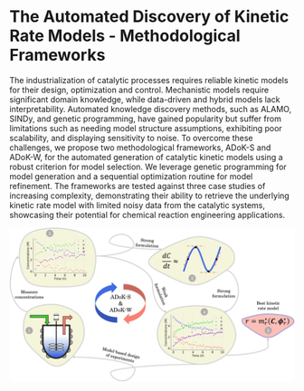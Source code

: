# The Automated Discovery of Kinetic Rate Models - Methodological Frameworks

The industrialization of catalytic processes requires reliable kinetic models for their design, optimization and control. Mechanistic models require significant domain knowledge, while data-driven and hybrid models lack interpretability. Automated knowledge discovery methods, such as ALAMO, SINDy, and genetic programming, have gained popularity but suffer from limitations such as needing model structure assumptions, exhibiting poor scalability, and displaying sensitivity to noise. To overcome these challenges, we propose two methodological frameworks, ADoK-S and ADoK-W, for the automated generation of catalytic kinetic models using a robust criterion for model selection. We leverage genetic programming for model generation and a sequential optimization routine for model refinement. The frameworks are tested against three case studies of increasing complexity, demonstrating their ability to retrieve the underlying kinetic rate model with limited noisy data from the catalytic systems, showcasing their potential for chemical reaction engineering applications.

![image](graph_abs.png)
